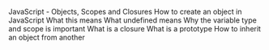 JavaScript - Objects, Scopes and Closures
How to create an object in JavaScript
What this means
What undefined means
Why the variable type and scope is important
What is a closure
What is a prototype
How to inherit an object from another

